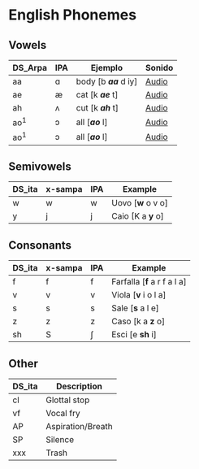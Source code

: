 
# English Phonemes 

## Vowels
| DS_Arpa | IPA | Ejemplo | Sonido |
|--|--|--|--|
| aa | ɑ | body [b ***aa*** d iy] | [Audio](https://upload.wikimedia.org/wikipedia/commons/e/e5/Open_back_unrounded_vowel.ogg)
| ae | æ | cat [k ***ae*** t] | [Audio](https://upload.wikimedia.org/wikipedia/commons/c/c9/Near-open_front_unrounded_vowel.ogg)
| ah | ʌ | cut [k ***ah*** t] | [Audio](https://upload.wikimedia.org/wikipedia/commons/8/80/PR-open-mid_back_unrounded_vowel2.ogg)
| ao<sup>1</sup> | ɔ | all [***ao*** l] | [Audio](https://upload.wikimedia.org/wikipedia/commons/d/d0/PR-open-mid_back_rounded_vowel.ogg)
| ao<sup>1</sup> | ɔ | all [***ao*** l] | [Audio](https://upload.wikimedia.org/wikipedia/commons/d/d0/PR-open-mid_back_rounded_vowel.ogg)


## Semivowels
| DS_ita | x-sampa | IPA | Example |
|--|--|--|--|
|w|w|w|Uovo [**w** o v o]|
|y|j|j|Caio [K a **y** o]|


## Consonants
| DS_ita | x-sampa | IPA | Example |
|--|--|--|--|
|f|f|f|Farfalla [**f** a r f a l a]|
|v|v|v|Viola [**v** i o l a]|
|s|s|s|Sale [**s** a l e]|
|z|z|z|Caso [k a **z** o]|
|sh|S|ʃ|Esci [e **sh** i]|


## Other
| DS_ita | Description |
|--|--|
|cl|Glottal stop|
|vf|Vocal fry|
|AP|Aspiration/Breath|
|SP|Silence|
|xxx|Trash|
